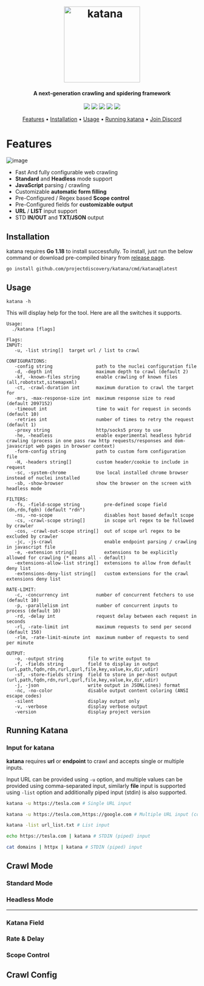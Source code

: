 <h1 align="center">
  <img src="https://user-images.githubusercontent.com/8293321/196779266-421c79d4-643a-4f73-9b54-3da379bbac09.png" alt="katana" width="200px">
  <br>
</h1>

<h4 align="center">A next-generation crawling and spidering framework</h4>

<p align="center">
<a href="https://goreportcard.com/report/github.com/projectdiscovery/katana"><img src="https://goreportcard.com/badge/github.com/projectdiscovery/katana"></a>
<a href="https://github.com/projectdiscovery/katana/issues"><img src="https://img.shields.io/badge/contributions-welcome-brightgreen.svg?style=flat"></a>
<a href="https://github.com/projectdiscovery/katana/releases"><img src="https://img.shields.io/github/release/projectdiscovery/katana"></a>
<a href="https://twitter.com/pdiscoveryio"><img src="https://img.shields.io/twitter/follow/pdiscoveryio.svg?logo=twitter"></a>
<a href="https://discord.gg/projectdiscovery"><img src="https://img.shields.io/discord/695645237418131507.svg?logo=discord"></a>
</p>

<p align="center">
  <a href="#features">Features</a> •
  <a href="#installation">Installation</a> •
  <a href="#usage">Usage</a> •
  <a href="#running-katana">Running katana</a> •
  <a href="https://discord.gg/projectdiscovery">Join Discord</a>
</p>


# Features

![image](https://user-images.githubusercontent.com/8293321/199371558-daba03b6-bf9c-4883-8506-76497c6c3a44.png)

 - Fast And fully configurable web crawling
 - **Standard** and **Headless** mode support
 - **JavaScript** parsing / crawling
 - Customizable **automatic form filling**
 - Pre-Configured / Regex based **Scope control**
 - Pre-Configured fields for **customizable output**
 - **URL** / **LIST** input support
 - STD **IN/OUT** and **TXT/JSON** output


## Installation

katana requires **Go 1.18** to install successfully. To install, just run the below command or download pre-compiled binary from [release page](https://github.com/projectdiscovery/katana/releases).

```console
go install github.com/projectdiscovery/katana/cmd/katana@latest
```

## Usage

```console
katana -h
```

This will display help for the tool. Here are all the switches it supports.

```console
Usage:
  ./katana [flags]

Flags:
INPUT:
   -u, -list string[]  target url / list to crawl

CONFIGURATIONS:
   -config string                path to the nuclei configuration file
   -d, -depth int                maximum depth to crawl (default 2)
   -kf, -known-files string      enable crawling of known files (all,robotstxt,sitemapxml)
   -ct, -crawl-duration int      maximum duration to crawl the target for
   -mrs, -max-response-size int  maximum response size to read (default 2097152)
   -timeout int                  time to wait for request in seconds (default 10)
   -retries int                  number of times to retry the request (default 1)
   -proxy string                 http/socks5 proxy to use
   -he, -headless                enable experimental headless hybrid crawling (process in one pass raw http requests/responses and dom-javascript web pages in browser context)
   -form-config string           path to custom form configuration file
   -H, -headers string[]         custom header/cookie to include in request
   -sc, -system-chrome           Use local installed chrome browser instead of nuclei installed
   -sb, -show-browser            show the browser on the screen with headless mode

FILTERS:
   -fs, -field-scope string         pre-defined scope field (dn,rdn,fqdn) (default "rdn")
   -ns, -no-scope                   disables host based default scope
   -cs, -crawl-scope string[]       in scope url regex to be followed by crawler
   -cos, -crawl-out-scope string[]  out of scope url regex to be excluded by crawler
   -jc, -js-crawl                   enable endpoint parsing / crawling in javascript file
   -e, -extension string[]          extensions to be explicitly allowed for crawling (* means all - default)
   -extensions-allow-list string[]  extensions to allow from default deny list
   -extensions-deny-list string[]   custom extensions for the crawl extensions deny list

RATE-LIMIT:
   -c, -concurrency int          number of concurrent fetchers to use (default 10)
   -p, -parallelism int          number of concurrent inputs to process (default 10)
   -rd, -delay int               request delay between each request in seconds
   -rl, -rate-limit int          maximum requests to send per second (default 150)
   -rlm, -rate-limit-minute int  maximum number of requests to send per minute

OUTPUT:
   -o, -output string         file to write output to
   -f, -fields string         field to display in output (url,path,fqdn,rdn,rurl,qurl,file,key,value,kv,dir,udir)
   -sf, -store-fields string  field to store in per-host output (url,path,fqdn,rdn,rurl,qurl,file,key,value,kv,dir,udir)
   -j, -json                  write output in JSONL(ines) format
   -nc, -no-color             disable output content coloring (ANSI escape codes)
   -silent                    display output only
   -v, -verbose               display verbose output
   -version                   display project version
```

## Running Katana

### Input for katana

**katana** requires **url** or **endpoint** to crawl and accepts single or multiple inputs.

Input URL can be provided using `-u` option, and multiple values can be provided using comma-separated input, similarly **file** input is supported using `-list` option and additionally piped input (stdin) is also supported.


```sh
katana -u https://tesla.com # Single URL input
```

```sh
katana -u https://tesla.com,https://google.com # Multiple URL input (comma-separated)
```

```sh
katana -list url_list.txt # List input
```

```sh
echo https://tesla.com | katana # STDIN (piped) input
```

```sh
cat domains | httpx | katana # STDIN (piped) input
```


## Crawl Mode

### Standard Mode

### Headless Mode

----

### Katana Field

### Rate & Delay

### Scope Control

## Crawl Config